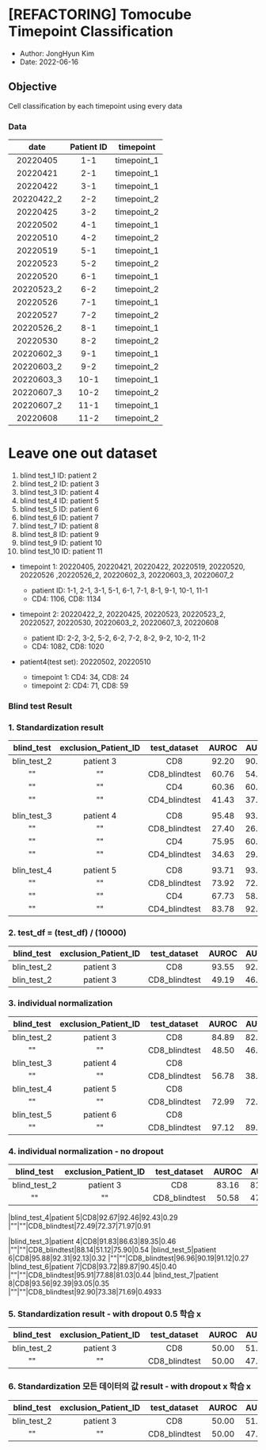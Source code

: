 # [REFACTORING] Tomocube Timepoint Classification 
- Author: JongHyun Kim
- Date: 2022-06-16

## Objective 
Cell classification by each timepoint using every data 

### Data 

|date|Patient ID|timepoint
|:---:|:---:|:---:|
|20220405|1-1|timepoint_1|
|20220421|2-1|timepoint_1|
|20220422|3-1|timepoint_1|
|20220422_2|2-2|timepoint_2|
|20220425|3-2|timepoint_2|
|20220502|4-1|timepoint_1|
|20220510|4-2|timepoint_2|
|20220519|5-1|timepoint_1|
|20220523|5-2|timepoint_2|
|20220520|6-1|timepoint_1|
|20220523_2|6-2|timepoint_2|
|20220526|7-1|timepoint_1|
|20220527|7-2|timepoint_2|
|20220526_2|8-1|timepoint_1|
|20220530|8-2|timepoint_2|
|20220602_3|9-1|timepoint_1|
|20220603_2|9-2|timepoint_2|
|20220603_3|10-1|timepoint_1|
|20220607_3|10-2|timepoint_2|
|20220607_2|11-1|timepoint_1|
|20220608|11-2|timepoint_2|

# Leave one out dataset 
1) blind test_1 ID: patient 2 
2) blind test_2 ID: patient 3 
3) blind test_3 ID: patient 4 
4) blind test_4 ID: patient 5 
5) blind test_5 ID: patient 6 
6) blind test_6 ID: patient 7
7) blind test_7 ID: patient 8 
8) blind test_8 ID: patient 9
9) blind test_9 ID: patient 10 
10) blind test_10 ID: patient 11

- timepoint 1: 20220405, 20220421, 20220422, 20220519, 20220520, 20220526 ,20220526_2, 20220602_3, 20220603_3, 20220607_2
    - patient ID: 1-1, 2-1, 3-1, 5-1, 6-1, 7-1, 8-1, 9-1, 10-1, 11-1
    - CD4: 1106, CD8: 1134
    
- timepoint 2: 20220422_2, 20220425, 20220523, 20220523_2, 20220527, 20220530, 20220603_2, 20220607_3, 20220608
    - patient ID: 2-2, 3-2, 5-2, 6-2, 7-2, 8-2, 9-2, 10-2, 11-2 
    - CD4: 1082, CD8: 1020


- patient4(test set): 20220502, 20220510 
    - timepoint 1: CD4: 34, CD8: 24
    - timepoint 2: CD4: 71, CD8: 59


### Blind test Result 

### 1. Standardization result 
|blind_test|exclusion_Patient_ID|test_dataset|AUROC|AUPR|ACC|loss
|:---:|:---:|:---:|:---:|:---:|:---:|:---:|
|blin_test_2|patient 3|CD8|92.20|90.90|92.06|0.300
|""|""|CD8_blindtest|60.76|54.31|61.76|0.80
|""|""|CD4|60.36|60.12|60.18|0.78
|""|""|CD4_blindtest|41.43|37.18|39.58|1.366
||
|blin_test_3|patient 4|CD8|95.48|93.30|93.98|
|""|""|CD8_blindtest|27.40|26.57|48.19|
|""|""|CD4|75.95|60.80|66.82|
|""|""|CD4_blindtest|34.63|29.07|37.14|
||
|blin_test_4|patient 5|CD8|93.71|93.46|93.51|0.275
|""|""|CD8_blindtest|73.92|72.61|73.48|0.50
|""|""|CD4|67.73|58.07|66.67|0.557
|""|""|CD4_blindtest|83.78|92.65|87.19|0.31

### 2. test_df = (test_df) / (10000)
|blind_test|exclusion_Patient_ID|test_dataset|AUROC|AUPR|ACC|loss
|:---:|:---:|:---:|:---:|:---:|:---:|:---:|
|blin_test_2|patient 3|CD8|93.55|92.20|93.46|0.27
|blin_test_2|patient 3|CD8_blindtest|49.19|46.77|51.96|1.027

### 3. individual normalization
|blind_test|exclusion_Patient_ID|test_dataset|AUROC|AUPR|ACC|loss
|:---:|:---:|:---:|:---:|:---:|:---:|:---:|
|blin_test_2|patient 3|CD8|84.89|82.90|84.58|0.48
|""|""|CD8_blindtest|48.50|46.46|50.98|0.77
|blin_test_3|patient 4|CD8||||
|""|""|CD8_blindtest|56.78|38.80|72.29|0.63
|blin_test_4|patient 5|CD8||||
|""|""|CD8_blindtest|72.99|72.85|72.47|0.81
|blin_test_5|patient 6|CD8||||
|""|""|CD8_blindtest|97.12|89.87|90.70|0.303


### 4. individual normalization - no dropout 
|blind_test|exclusion_Patient_ID|test_dataset|AUROC|AUPR|ACC|loss
|:---:|:---:|:---:|:---:|:---:|:---:|:---:|
|blind_test_2|patient 3|CD8|83.16|81.89|82.71|0.49
|""|""|CD8_blindtest|50.58|47.37|52.94|0.79

|blind_test_4|patient 5|CD8|92.67|92.46|92.43|0.29
|""|""|CD8_blindtest|72.49|72.37|71.97|0.91

|blind_test_3|patient 4|CD8|91.83|86.63|89.35|0.46
|""|""|CD8_blindtest|88.14|51.12|75.90|0.54
|blind_test_5|patient 6|CD8|95.88|92.31|92.13|0.32
|""|""|CD8_blindtest|96.96|90.19|91.12|0.27
|blind_test_6|patient 7|CD8|93.72|89.87|90.45|0.40
|""|""|CD8_blindtest|95.91|77.88|81.03|0.44
|blind_test_7|patient 8|CD8|93.56|92.39|93.05|0.35
|""|""|CD8_blindtest|92.90|73.38|71.69|0.4933




### 5. Standardization result - with dropout 0.5 학습 x 
|blind_test|exclusion_Patient_ID|test_dataset|AUROC|AUPR|ACC|loss
|:---:|:---:|:---:|:---:|:---:|:---:|:---:|
|blin_test_2|patient 3|CD8|50.00|51.87|51.87|2.01
|""|""|CD8_blindtest|50.00|47.06|47.06|2.22

### 6. Standardization 모든 데이터의 값 result - with dropout x  학습 x 
|blind_test|exclusion_Patient_ID|test_dataset|AUROC|AUPR|ACC|loss
|:---:|:---:|:---:|:---:|:---:|:---:|:---:|
|blin_test_2|patient 3|CD8|50.00|51.87|51.87|2.01
|""|""|CD8_blindtest|50.00|47.06|47.06|1.84